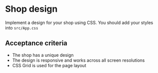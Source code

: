# Shop design

Implement a design for your shop using CSS. You should add your styles into `src/App.css`

## Acceptance criteria

- The shop has a unique design
- The design is responsive and works across all screen resolutions
- CSS Grid is used for the page layout
